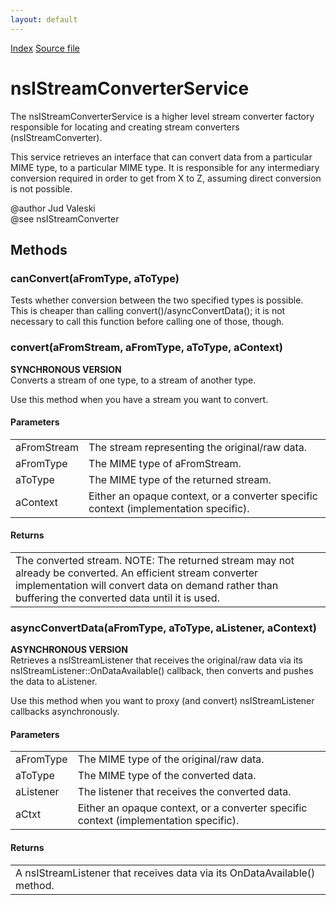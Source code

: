 ```yaml
---
layout: default
---
```

<div id='links'><a href="../index.html">Index</a>
<a href="http://dxr.mozilla.org/mozilla-central/source/netwerk/streamconv/public/nsIStreamConverterService.idl">Source file</a>
</div>

# nsIStreamConverterService #
  
The nsIStreamConverterService is a higher level stream converter factory  
responsible for locating and creating stream converters  
(nsIStreamConverter).  
  
This service retrieves an interface that can convert data from a particular  
MIME type, to a particular MIME type. It is responsible for any intermediary  
conversion required in order to get from X to Z, assuming direct conversion  
is not possible.  
  
@author Jud Valeski  
@see nsIStreamConverter  
  

## Methods ##

### canConvert(aFromType, aToType) ###
  
Tests whether conversion between the two specified types is possible.  
This is cheaper than calling convert()/asyncConvertData(); it is not  
necessary to call this function before calling one of those, though.  
  

### convert(aFromStream, aFromType, aToType, aContext) ###
  
<b>SYNCHRONOUS VERSION</b>  
Converts a stream of one type, to a stream of another type.  
  
Use this method when you have a stream you want to convert.  
  
  

#### Parameters ####

<table>

<tr>
<td>aFromStream</td>
<td>The stream representing the original/raw data.  
</td>
</tr>

<tr>
<td>aFromType</td>
<td>The MIME type of aFromStream.  
</td>
</tr>

<tr>
<td>aToType</td>
<td>The MIME type of the returned stream.  
</td>
</tr>

<tr>
<td>aContext</td>
<td>Either an opaque context, or a converter specific  
                     context (implementation specific).  
</td>
</tr>

</table>

#### Returns ####

<table>

<tr>
<td>The converted stream. NOTE: The returned stream  
                     may not already be converted. An efficient stream  
                     converter implementation will convert data on  
                     demand rather than buffering the converted data  
                     until it is used.  
</td>
</tr>

</table>

### asyncConvertData(aFromType, aToType, aListener, aContext) ###
  
<b>ASYNCHRONOUS VERSION</b>  
Retrieves a nsIStreamListener that receives the original/raw data via its  
nsIStreamListener::OnDataAvailable() callback, then converts and pushes   
the data to aListener.  
  
Use this method when you want to proxy (and convert) nsIStreamListener  
callbacks asynchronously.  
  
  

#### Parameters ####

<table>

<tr>
<td>aFromType</td>
<td>The MIME type of the original/raw data.  
</td>
</tr>

<tr>
<td>aToType</td>
<td>The MIME type of the converted data.  
</td>
</tr>

<tr>
<td>aListener</td>
<td>The listener that receives the converted data.  
</td>
</tr>

<tr>
<td>aCtxt</td>
<td>Either an opaque context, or a converter specific  
                     context (implementation specific).  
</td>
</tr>

</table>

#### Returns ####

<table>

<tr>
<td>A nsIStreamListener that receives data via its  
                     OnDataAvailable() method.  
</td>
</tr>

</table>
